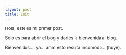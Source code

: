```yaml
---
layout: post
title: Init
---
```


Hola, este es mi primer post.

Solo es para abrir el blog y darles la bienvenida al blog.

Bienvenidos.... ya... amm esto resulta incomodo... (huye).
